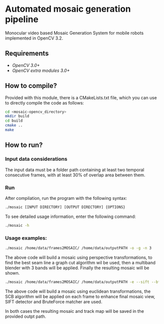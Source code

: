 # Automated mosaic generation pipeline
Monocular video based Mosaic Generation System for mobile robots implemented in OpenCV 3.2.

## Requirements
- *OpenCV 3.0+*
- *OpenCV extra modules 3.0+*

## How to compile?
Provided with this module, there is a CMakeLists.txt file, which you can use to directly compile the code as follows:
```bash
cd <mosaic-opencv_directory>
mkdir build
cd build
cmake ..
make
```
## How to run?
### Input data considerations
The input data must be a folder path containing at least two temporal consecutive frames, 
with at least 30% of overlap area between them.

### Run
After compilation, run the program with the following syntax:
```bash
./mosaic [INPUT DIRECTORY] [OUTPUT DIRECTORY] {OPTIONS}
```
To see detailed usage information, enter the following command:
```bash
./mosaic -h
```
### Usage examples:
```bash
./mosaic /home/data/frames2MOSAIC/ /home/data/outputPATH -o -g -n 3
```
The above code will build a mosaic using perspective transformations, 
to find the best seam line a graph cut algorithm wil be used, then a multiband blender with 3 bands will be applied.
Finally the resulting mosaic will be shown.

```bash
./mosaic /home/data/frames2MOSAIC/ /home/data/outputPATH -e --sift --bf --scb
```
The above code will build a mosaic using euclidean transformations, the SCB algorithm will be applied on each frame to 
enhance final mosaic view, SIFT detector and BruteForce matcher are used.

In both cases the resulting mosaic and track map will be saved in the provided outpt path.
